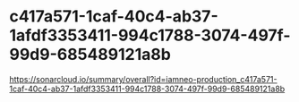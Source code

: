 # c417a571-1caf-40c4-ab37-1afdf3353411-994c1788-3074-497f-99d9-685489121a8b
https://sonarcloud.io/summary/overall?id=iamneo-production_c417a571-1caf-40c4-ab37-1afdf3353411-994c1788-3074-497f-99d9-685489121a8b
